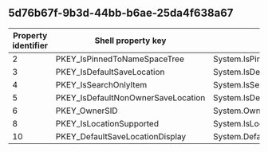 ## 5d76b67f-9b3d-44bb-b6ae-25da4f638a67

Property identifier | Shell property key | Shell name | Alias
--- | --- | --- | ---
2 | PKEY_IsPinnedToNameSpaceTree | System.IsPinnedToNameSpaceTree | 
3 | PKEY_IsDefaultSaveLocation | System.IsDefaultSaveLocation | 
4 | PKEY_IsSearchOnlyItem | System.IsSearchOnlyItem | 
5 | PKEY_IsDefaultNonOwnerSaveLocation | System.IsDefaultNonOwnerSaveLocation | 
6 | PKEY_OwnerSID | System.OwnerSID | 
8 | PKEY_IsLocationSupported | System.IsLocationSupported | 
10 | PKEY_DefaultSaveLocationDisplay | System.DefaultSaveLocationDisplay | 

